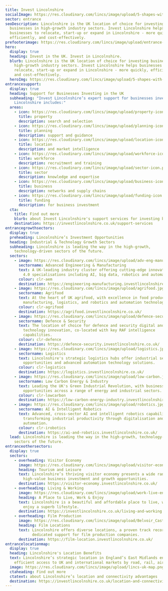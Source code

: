 ```yaml
---
title: Invest Lincolnshire
socialImage: https://res.cloudinary.com/lincs/image/upload/5-shapes-with-grad.png
sector: entrance
seoDescription: Lincolnshire is the UK location of choice for investing
  businesses in high-growth industry sectors. Invest Lincolnshire helps
  businesses to relocate, start-up or expand in Lincolnshire - more quickly,
  efficiently, and cost-effectively.
prefooterimage: https://res.cloudinary.com/lincs/image/upload/entrance-pre-footer-graphic.png
hero:
  display: true
  heading: Invest in the UK. Invest in Lincolnshire.
  blurb: Lincolnshire is the UK location of choice for investing businesses in
    high-growth industry sectors. Invest Lincolnshire helps businesses to
    relocate, start-up or expand in Lincolnshire - more quickly, efficiently,
    and cost-effectively.
  heroImg: https://res.cloudinary.com/lincs/image/upload/5-shapes-with-grad.png
entrancesupport:
  display: true
  heading: Support for Businesses Investing in the UK
  subheading: "Invest Lincolnshire’s expert support for businesses investing in
    Lincolnshire includes:"
  areas:
    - icon: https://res.cloudinary.com/lincs/image/upload/property-icon.png
      title: property
      description: search and selection
    - icon: https://res.cloudinary.com/lincs/image/upload/planning-icon.png
      title: planning
      description: support and guidance
    - icon: https://res.cloudinary.com/lincs/image/upload/location-icon.png
      title: location
      description: and market intelligence
    - icon: https://res.cloudinary.com/lincs/image/upload/workforce-icon.png
      title: workforce
      description: recruitment and training
    - icon: https://res.cloudinary.com/lincs/image/upload/sector-icon.png
      title: sector
      description: knowledge and expertise
    - icon: https://res.cloudinary.com/lincs/image/upload/business-icon.png
      title: business
      description: networks and supply chains
    - icon: https://res.cloudinary.com/lincs/image/upload/funding-icon.png
      title: funding
      description: for business investment
  cta:
    title: Find out more
    blurb: about Invest Lincolnshire's support services for investing businesses
    destination: https://investlincolnshire.co.uk/support-services
entrancegrowthsectors:
  display: true
  preheading: Lincolnshire’s Investment Opportunities
  heading: Industrial & Technology Growth Sectors
  subheading: Lincolnshire is leading the way in the high-growth,
    technology-driven sectors of the future.
  sectors:
    - image: https://res.cloudinary.com/lincs/image/upload/adv-eng-manu.jpg
      sectorname: Advanced Engineering & Manufacturing
      text: A UK-leading industry cluster offering cutting-edge innovation in Industry
        4.0 specialisations including AI, big data, robotics and automation.
      colour: clr-aem
      destination: https://engineering-manufacturing.investlincolnshire.co.uk/
    - image: https://res.cloudinary.com/lincs/image/upload/agrifood.jpg
      sectorname: Agrifood
      text: At the heart of UK agrifood, with excellence in food production,
        manufacturing, logistics, and robotics and automation technologies.
      colour: clr-agrifood
      destination: https://agrifood.investlincolnshire.co.uk/
    - image: https://res.cloudinary.com/lincs/image/upload/defence-security.jpg
      sectorname: Defence & Security
      text: The location of choice for defence and security digital and information
        technology innovation, co-located with key RAF intelligence
        capabilities.
      colour: clr-defence
      destination: https://defence-security.investlincolnshire.co.uk/
    - image: https://res.cloudinary.com/lincs/image/upload/logistics.jpg
      sectorname: Logistics
      text: Lincolnshire's strategic logistics hubs offer industrial sector growth
        opportunities and advanced automation technology solutions.
      colour: clr-logistics
      destination: https://logistics.investlincolnshire.co.uk/
    - image: https://res.cloudinary.com/lincs/image/upload/low-carbon.jpg
      sectorname: Low Carbon Energy & Industry
      text: Leading the UK's Green Industrial Revolution, with business growth
        opportunities across a range of energy and industrial sectors.
      colour: clr-lowcarbon
      destination: https://low-carbon-energy-industry.investlincolnshire.co.uk/
    - image: https://res.cloudinary.com/lincs/image/upload/robotics.jpg
      sectorname: AI & Intelligent Robotics
      text: Advanced, cross-sector AI and intelligent robotics capabilities,
        transforming industrial productivity through digitalisation and
        automation.
      colour: clr-irobotics
      destination: https://ai-and-robotics.investlincolnshire.co.uk/
  lead: Lincolnshire is leading the way in the high-growth, technology-driven
    sectors of the future.
entranceothersectors:
  display: true
  sectors:
    - overheading: Visitor Economy
      image: https://res.cloudinary.com/lincs/image/upload/visitor-economy.jpg
      heading: Tourism and Leisure
      text: Lincolnshire’s thriving visitor economy presents a wide range of
        high-value business investment and growth opportunities.
      destination: https://visitor-economy.investlincolnshire.co.uk/
    - overheading: Living & Working
      image: https://res.cloudinary.com/lincs/image/upload/work-live-enjoy.jpg
      heading: A Place to Live, Work & Enjoy
      text: Lincolnshire is a beautiful and affordable place to live, work, learn and
        enjoy a superb lifestyle.
      destination: https://investlincolnshire.co.uk/living-and-working
    - overheading: Film Production
      image: https://res.cloudinary.com/lincs/image/upload/Belvoir_Castle_Festival_of_the_Horse_8.jpg
      heading: Film Locations
      text: Lincolnshire offers diverse locations, a proven track record and 
            dedicated support for film production companies.
      destination: https://film-location.investlincolnshire.co.uk/     
entrancelocationmap:
  display: true
  heading: Lincolnshire's Location Benefits
  text: Lincolnshire’s strategic location in England’s East Midlands enables fast,
    efficient access to UK and international markets by road, rail, air and sea.
  image: https://res.cloudinary.com/lincs/image/upload/lincs-uk-map.png
  ctaheading: Find out more
  ctatext: about Lincolnshire’s location and connectivity advantages
  destination: https://investlincolnshire.co.uk/location-and-connectivity
---
```

